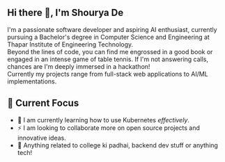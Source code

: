 ### 

<!--
**shouryade/shouryade** is a ✨ _special_ ✨ repository because its `README.md` (this file) appears on your GitHub profile.

Here are some ideas to get you started:

- 🔭 I’m currently working on ...
- 🌱 I’m currently learning ...
- 👯 I’m looking to collaborate on ...
- 🤔 I’m looking for help with ...
- 💬 Ask me about ...
- 📫 How to reach me: ...
- 😄 Pronouns: ...
- ⚡ Fun fact: ...
-->
## Hi there 👋, I'm Shourya De

I'm a passionate software developer and aspiring AI enthusiast, currently pursuing a Bachelor's degree in Computer Science and Engineering at Thapar Institute of Engineering Technology.  
Beyond the lines of code, you can find me engrossed in a good book or engaged in an intense game of table tennis. If I'm not answering calls, chances are I'm deeply immersed in a hackathon!  
Currently my projects range from full-stack web applications to AI/ML implementations.

## 🚀 Current Focus
- 🤔  I am currently learning how to use Kubernetes _effectively_.
- ⚡ I am looking to collaborate more on open source projects and innovative ideas.
- 💬 Anything related to college ki padhai, backend dev stuff or anything tech!

<!---
## 🚀 Fun/Exploratory Projects

| Project                | Description                                                                                   |
|------------------------|-----------------------------------------------------------------------------------------------|
| [**ReviewViz**](link-to-reviewviz)    | A sentiment analysis-based review visualization platform using Natural Language Processing techniques. |
| [**parkIn**](link-to-parkin)        | Video surveillance-based unauthorized parking detection system with web application for managing fines. |
| [**fendThorne**](link-to-fendthorne) | Private cloud server for army personnel with file upload, sharing, and delete functionalities.        |
-->



<!-- Optional: Add badges, GitHub stats, or anything else you find relevant -->
